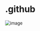 # .github

![image](https://github.com/user-attachments/assets/118fecc9-293f-4e20-ad78-14319d15250c)
